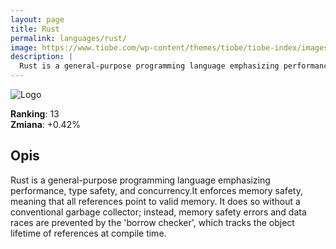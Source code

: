 ```yaml
---
layout: page
title: Rust
permalink: languages/rust/
image: https://www.tiobe.com/wp-content/themes/tiobe/tiobe-index/images/Rust.png
description: |
  Rust is a general-purpose programming language emphasizing performance, type safety, and concurrency.It enforces memory safety, meaning that all references point to valid memory. It does so without a conventional garbage collector; instead, memory safety errors and data races are prevented by the 'borrow checker', which tracks the object lifetime of references at compile time.
---
```


![Logo](https://www.tiobe.com/wp-content/themes/tiobe/tiobe-index/images/Rust.png)

**Ranking**: 13  
**Zmiana**: +0.42%    

## Opis

Rust is a general-purpose programming language emphasizing performance, type safety, and concurrency.It enforces memory safety, meaning that all references point to valid memory. It does so without a conventional garbage collector; instead, memory safety errors and data races are prevented by the 'borrow checker', which tracks the object lifetime of references at compile time.
